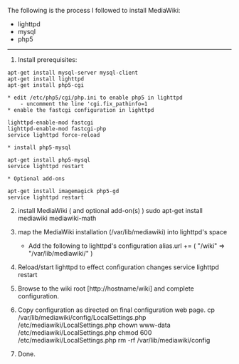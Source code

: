The following is the process I followed to install MediaWiki:

* lighttpd
* mysql
* php5

----

1. Install prerequisites:

```
apt-get install mysql-server mysql-client
apt-get install lighttpd
apt-get install php5-cgi
```
    * edit /etc/php5/cgi/php.ini to enable php5 in lighttpd
        - uncomment the line 'cgi.fix_pathinfo=1
    * enable the fastcgi configuration in lighttpd

```
lighttpd-enable-mod fastcgi
lighttpd-enable-mod fastcgi-php
service lighttpd force-reload
```
    * install php5-mysql

``` 
apt-get install php5-mysql
service lighttpd restart
```
    * Optional add-ons

```
apt-get install imagemagick php5-gd
service lighttpd restart
```

2. install MediaWiki ( and optional add-on(s) )
    sudo apt-get install mediawiki mediawiki-math

3. map the MediaWiki installation (/var/lib/mediawiki) into lighttpd's space
    * Add the following to lighttpd's configuration
    alias.url += ( "/wiki" => "/var/lib/mediawiki/" )

4. Reload/start lighttpd to effect configuration changes
    service lighttpd restart

5. Browse to the wiki root [http://hostname/wiki] and complete
   configuration.

6. Copy configuration as directed on final configuration web page.
    cp /var/lib/mediawiki/config/LocalSettings.php /etc/mediawiki/LocalSettings.php
    chown www-data /etc/mediawiki/LocalSettings.php
    chmod 600 /etc/mediawiki/LocalSettings.php
    rm -rf /var/lib/mediawiki/config

7. Done.
